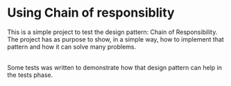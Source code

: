 # Using Chain of responsiblity

 This is a simple project to test the design pattern: Chain of Responsibility.	<br />
 The project has as purpose to show, in a simple way, how to implement that pattern and how it can solve many problems.
 	<br />
  <br />
  
Some tests was written to demonstrate how that design pattern can help in the tests phase.
 
 
